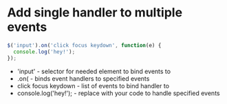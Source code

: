 # Add single handler to multiple events

```javascript
$('input').on('click focus keydown', function(e) {
  console.log('hey!');
});
```

- 'input' - selector for needed element to bind events to
- .on( - binds event handlers to specified events
- click focus keydown - list of events to bind handler to
- console.log('hey!'); - replace with your code to handle specified events
